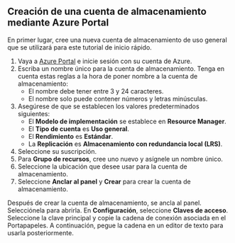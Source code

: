 ## <a name="create-a-storage-account-by-using-the-azure-portal"></a>Creación de una cuenta de almacenamiento mediante Azure Portal

En primer lugar, cree una nueva cuenta de almacenamiento de uso general que se utilizará para este tutorial de inicio rápido. 

1. Vaya a [Azure Portal](https://portal.azure.com/#create/Microsoft.StorageAccount-ARM) e inicie sesión con su cuenta de Azure. 
2. Escriba un nombre único para la cuenta de almacenamiento. Tenga en cuenta estas reglas a la hora de poner nombre a la cuenta de almacenamiento:
    - El nombre debe tener entre 3 y 24 caracteres.
    - El nombre solo puede contener números y letras minúsculas.
3. Asegúrese de que se establecen los valores predeterminados siguientes: 
    - El **Modelo de implementación** se establece en **Resource Manager**.
    - El **Tipo de cuenta** es **Uso general**.
    - El **Rendimiento** es **Estándar**.
    - La **Replicación** es **Almacenamiento con redundancia local (LRS)**.
4. Seleccione su suscripción. 
5. Para **Grupo de recursos**, cree uno nuevo y asígnele un nombre único. 
6. Seleccione la ubicación que desee usar para la cuenta de almacenamiento.
7. Seleccione **Anclar al panel** y **Crear** para crear la cuenta de almacenamiento. 

Después de crear la cuenta de almacenamiento, se ancla al panel. Selecciónela para abrirla. En **Configuración**, seleccione **Claves de acceso**. Seleccione la clave principal y copie la cadena de conexión asociada en el Portapapeles. A continuación, pegue la cadena en un editor de texto para usarla posteriormente.
